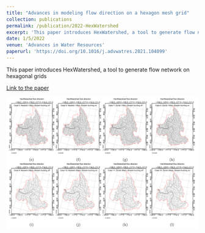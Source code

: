```yaml
---
title: "Advances in modeling flow direction on a hexagon mesh grid"
collection: publications
permalink: /publication/2022-HexWatershed
excerpt: 'This paper introduces HexWatershed, a tool to generate flow network on hexagonal grids'
date: 1/5/2022
venue: 'Advances in Water Resources'
paperurl: 'https://doi.org/10.1016/j.advwatres.2021.104099'
---
```

This paper introduces HexWatershed, a tool to generate flow network on hexagonal grids

[Link to the paper](https://doi.org/10.1016/j.advwatres.2021.104099)

![image](../images/papers/2022-HexWatershed.png)
